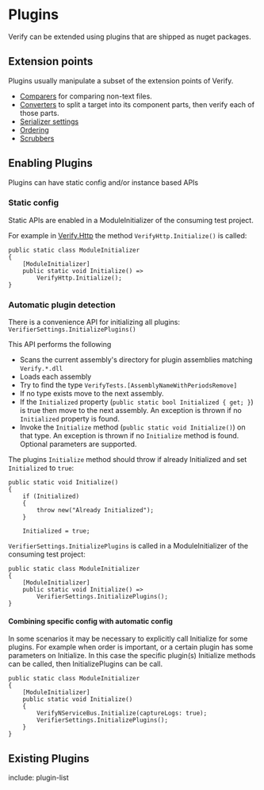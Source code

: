# Plugins

Verify can be extended using plugins that are shipped as nuget packages.


## Extension points

Plugins usually manipulate a subset of the extension points of Verify.

 * [Comparers](comparer.md) for comparing non-text files.
 * [Converters](converter.md) to split a target into its component parts, then verify each of those parts.
 * [Serializer settings](serializer-settings.md)
 * [Ordering](ordering.md)
 * [Scrubbers](scrubbers.md)


## Enabling Plugins

Plugins can have static config and/or instance based APIs


### Static config

Static APIs are enabled in a ModuleInitializer of the consuming test project.

For example in [Verify.Http](https://github.com/VerifyTests/Verify.Http) the method `VerifyHttp.Initialize()` is called:

```
public static class ModuleInitializer
{
    [ModuleInitializer]
    public static void Initialize() =>
        VerifyHttp.Initialize();
}
```

### Automatic plugin detection

There is a convenience API for initializing all plugins: `VerifierSettings.InitializePlugins()`

This API performs the following

 * Scans the current assembly's directory for plugin assemblies matching `Verify.*.dll`
 * Loads each assembly
 * Try to find the type `VerifyTests.[AssemblyNameWithPeriodsRemove]`
 * If no type exists move to the next assembly.
 * If the `Initialized` property (`public static bool Initialized { get; }`) is true then move to the next assembly. An exception is thrown if no `Initialized` property is found.
 * Invoke the `Initialize` method (`public static void Initialize()`) on that type. An exception is thrown if no `Initialize` method is found. Optional parameters are supported.

The plugins `Initialize` method should throw if already Initialized and set `Initialized` to `true`:

```
public static void Initialize()
{
    if (Initialized)
    {
        throw new("Already Initialized");
    }

    Initialized = true;
```

`VerifierSettings.InitializePlugins` is called in a ModuleInitializer of the consuming test project:

```
public static class ModuleInitializer
{
    [ModuleInitializer]
    public static void Initialize() =>
        VerifierSettings.InitializePlugins();
}
```


#### Combining specific config with automatic config

In some scenarios it may be necessary to explicitly call Initialize for some plugins. For example when order is important, or a certain plugin has some parameters on Initialize. In this case the specific plugin(s) Initialize methods can be called, then InitializePlugins can be call.

```
public static class ModuleInitializer
{
    [ModuleInitializer]
    public static void Initialize()
    {
        VerifyNServiceBus.Initialize(captureLogs: true);
        VerifierSettings.InitializePlugins();
    }
}
```


## Existing Plugins

include: plugin-list